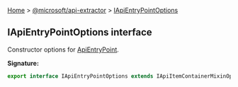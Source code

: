 [Home](./index) &gt; [@microsoft/api-extractor](./api-extractor.md) &gt; [IApiEntryPointOptions](./api-extractor.iapientrypointoptions.md)

## IApiEntryPointOptions interface

Constructor options for [ApiEntryPoint](./api-extractor.apientrypoint.md)<!-- -->.

<b>Signature:</b>

```typescript
export interface IApiEntryPointOptions extends IApiItemContainerMixinOptions, IApiNameMixinOptions 
```
